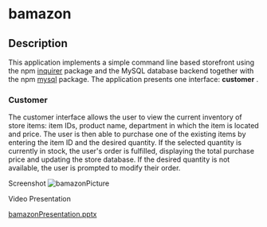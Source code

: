 # bamazon
## Description

This application implements a simple command line based storefront using the npm [inquirer](https://www.npmjs.com/package/inquirer) package and the MySQL database backend together with the npm [mysql](https://www.npmjs.com/package/mysql) package. The application presents one interface: **customer** .


### Customer 

The customer interface allows the user to view the current inventory of store items: item IDs, product name, department in which the item is located and price. The user is then able to purchase one of the existing items by entering the item ID and the desired quantity. If the selected quantity is currently in stock, the user's order is fulfilled, displaying the total purchase price and updating the store database. If the desired quantity is not available, the user is prompted to modify their order.

Screenshot
![bamazonPicture](https://user-images.githubusercontent.com/46613441/56402115-0bf0f500-622a-11e9-8d0a-5aa6f26177f5.png)


Video Presentation

[bamazonPresentation.pptx](https://github.com/dacicus75/bamazon/files/3096799/bamazonPresentation.pptx)
